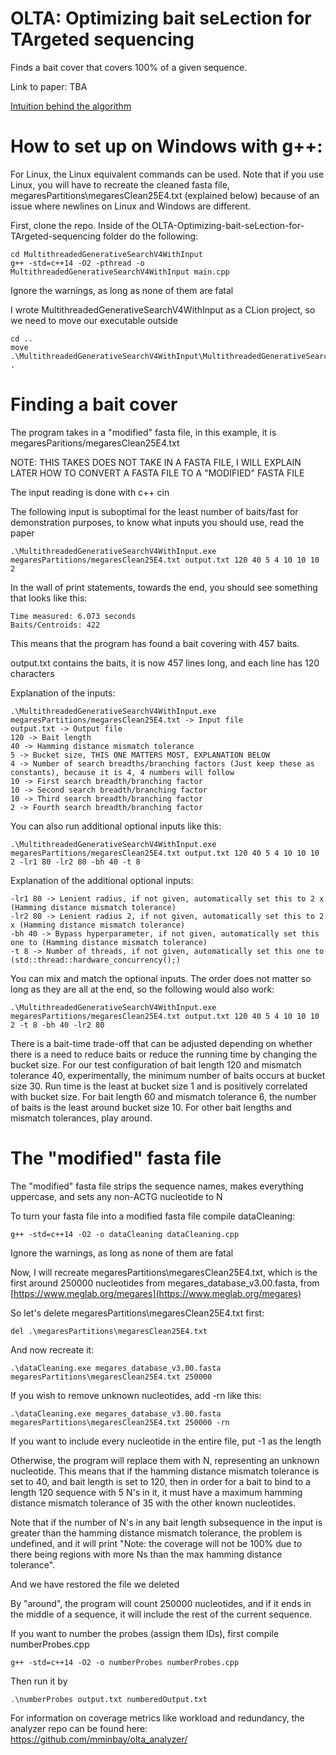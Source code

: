 # OLTA: Optimizing bait seLection for TArgeted sequencing
Finds a bait cover that covers 100% of a given sequence.

Link to paper: TBA

[Intuition behind the algorithm](https://docs.google.com/document/d/1adsqc5_eGKedFmZoRJNOyW5d8rmos0pYJiEGGI2z050/edit?usp=sharing)

# How to set up on Windows with g++:
For Linux, the Linux equivalent commands can be used. Note that if you use Linux, you will have to recreate the cleaned fasta file, megaresPartitions\megaresClean25E4.txt (explained below) because of an issue where newlines on Linux and Windows are different.

First, clone the repo. Inside of the OLTA-Optimizing-bait-seLection-for-TArgeted-sequencing folder do the following:
```
cd MultithreadedGenerativeSearchV4WithInput
g++ -std=c++14 -O2 -pthread -o MultithreadedGenerativeSearchV4WithInput main.cpp
```
Ignore the warnings, as long as none of them are fatal

I wrote MultithreadedGenerativeSearchV4WithInput as a CLion project, so we need to move our executable outside
```
cd ..
move .\MultithreadedGenerativeSearchV4WithInput\MultithreadedGenerativeSearchV4WithInput.exe .
```
# Finding a bait cover
The program takes in a "modified" fasta file, in this example, it is megaresParitions/megaresClean25E4.txt

NOTE: THIS TAKES DOES NOT TAKE IN A FASTA FILE, I WILL EXPLAIN LATER HOW TO CONVERT A FASTA FILE TO A "MODIFIED" FASTA FILE

The input reading is done with c++ cin

The following input is suboptimal for the least number of baits/fast for demonstration purposes, to know what inputs you should use, read the paper
```
.\MultithreadedGenerativeSearchV4WithInput.exe megaresPartitions/megaresClean25E4.txt output.txt 120 40 5 4 10 10 10 2
```
In the wall of print statements, towards the end, you should see something that looks like this:
```
Time measured: 6.073 seconds
Baits/Centroids: 422
```
This means that the program has found a bait covering with 457 baits.

output.txt contains the baits, it is now 457 lines long, and each line has 120 characters

Explanation of the inputs:
```
.\MultithreadedGenerativeSearchV4WithInput.exe
megaresPartitions/megaresClean25E4.txt -> Input file
output.txt -> Output file
120 -> Bait length
40 -> Hamming distance mismatch tolerance
5 -> Bucket size, THIS ONE MATTERS MOST, EXPLANATION BELOW
4 -> Number of search breadths/branching factors (Just keep these as constants), because it is 4, 4 numbers will follow
10 -> First search breadth/branching factor
10 -> Second search breadth/branching factor
10 -> Third search breadth/branching factor
2 -> Fourth search breadth/branching factor
```
You can also run additional optional inputs like this:
```
.\MultithreadedGenerativeSearchV4WithInput.exe megaresPartitions/megaresClean25E4.txt output.txt 120 40 5 4 10 10 10 2 -lr1 80 -lr2 80 -bh 40 -t 8
```
Explanation of the additional optional inputs:
```
-lr1 80 -> Lenient radius, if not given, automatically set this to 2 x (Hamming distance mismatch tolerance)
-lr2 80 -> Lenient radius 2, if not given, automatically set this to 2 x (Hamming distance mismatch tolerance)
-bh 40 -> Bypass hyperparameter, if not given, automatically set this one to (Hamming distance mismatch tolerance)
-t 8 -> Number of threads, if not given, automatically set this one to (std::thread::hardware_concurrency();)
```
You can mix and match the optional inputs. The order does not matter so long as they are all at the end, so the following would also work:
```
.\MultithreadedGenerativeSearchV4WithInput.exe megaresPartitions/megaresClean25E4.txt output.txt 120 40 5 4 10 10 10 2 -t 8 -bh 40 -lr2 80 
```
There is a bait-time trade-off that can be adjusted depending on whether there is a need to reduce baits or reduce the running time by changing the bucket size. For our test configuration of bait length 120 and mismatch tolerance 40, experimentally, the minimum number of baits occurs at bucket size 30. Run time is the least at bucket size 1 and is positively correlated with bucket size. For bait length 60 and mismatch tolerance 6, the number of baits is the least around bucket size 10. For other bait lengths and mismatch tolerances, play around.
# The "modified" fasta file

The "modified" fasta file strips the sequence names, makes everything uppercase, and sets any non-ACTG nucleotide to N

To turn your fasta file into a modified fasta file compile dataCleaning:
```
g++ -std=c++14 -O2 -o dataCleaning dataCleaning.cpp
```
Ignore the warnings, as long as none of them are fatal

Now, I will recreate megaresPartitions\megaresClean25E4.txt, which is the first around 250000 nucleotides from megares_database_v3.00.fasta, from [https://www.meglab.org/megares](https://www.meglab.org/megares)

So let's delete megaresPartitions\megaresClean25E4.txt first:
```
del .\megaresPartitions\megaresClean25E4.txt
```
And now recreate it:
```
.\dataCleaning.exe megares_database_v3.00.fasta megaresPartitions\megaresClean25E4.txt 250000
```
If you wish to remove unknown nucleotides, add -rn like this:
```
.\dataCleaning.exe megares_database_v3.00.fasta megaresPartitions\megaresClean25E4.txt 250000 -rn
```

If you want to include every nucleotide in the entire file, put -1 as the length

Otherwise, the program will replace them with N, representing an unknown nucleotide. This means that if the hamming distance mismatch tolerance is set to 40, and bait length is set to 120, then in order for a bait to bind to a length 120 sequence with 5 N's in it, it must have a maximum hamming distance mismatch tolerance of 35 with the other known nucleotides.

Note that if the number of N's in any bait length subsequence in the input is greater than the hamming distance mismatch tolerance, the problem is undefined, and it will print "Note: the coverage will not be 100% due to there being regions with more Ns than the max hamming distance tolerance".

And we have restored the file we deleted

By "around", the program will count 250000 nucleotides, and if it ends in the middle of a sequence, it will include the rest of the current sequence.

If you want to number the probes (assign them IDs), first compile numberProbes.cpp

```
g++ -std=c++14 -O2 -o numberProbes numberProbes.cpp
```
Then run it by
```
.\numberProbes output.txt numberedOutput.txt
```

For information on coverage metrics like workload and redundancy, the analyzer repo can be found here: https://github.com/mminbay/olta_analyzer/
